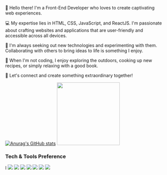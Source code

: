 👋 Hello there! I'm a Front-End Developer who loves to create captivating web experiences.

💻 My expertise lies in HTML, CSS, JavaScript, and ReactJS. I'm passionate about crafting websites and applications that are user-friendly and accessible across all devices.

🌱 I'm always seeking out new technologies and experimenting with them. Collaborating with others to bring ideas to life is something I enjoy.

🌳 When I'm not coding, I enjoy exploring the outdoors, cooking up new recipes, or simply relaxing with a good book.

💬 Let's connect and create something extraordinary together!

[![Anurag's GitHub stats](https://github-readme-stats.vercel.app/api?username=ImranHatefi&count_private=true&show_icons=true&theme=transparent)](https://github.com/anuraghazra/github-readme-stats)
<img src="https://cdnb.artstation.com/p/assets/images/images/030/882/347/original/brent-lattery-gohanssb02flat.gif" width="200" height="200" />         



### Tech & Tools Preference
I
<img src = "https://img.shields.io/badge/-HTML5-E34F26?style=flat&logo=html5&logoColor=white"> <img src = "https://img.shields.io/badge/-CSS3-1572B6?style=flat&logo=css3&logoColor=white">
<img src="https://img.shields.io/badge/-Bootstrap-563D7C?style=flat&logo=bootstrap&logoColor=white">
<img src="https://img.shields.io/badge/-JavaScript-eed718?style=flat&logo=javascript&logoColor=ffffff">
<img src="http://img.shields.io/badge/-Git-F1502F?style=flat&logo=git&logoColor=FFFFFF">
<img src="http://img.shields.io/badge/-Github-000000?style=flat&logo=github&logoColor=FFFFFF">
<img src="http://img.shields.io/badge/-VS%20Code-007ACC?style=flat&logo=visual%20studio%20code&logoColor=white">

<!--
**ImranHatefi/ImranHatefi** is a ✨ _special_ ✨ repository because its `README.md` (this file) appears on your GitHub profile.

Here are some ideas to get you started:

- 🔭 I’m currently working on ...
- 🌱 I’m currently learning ...
- 👯 I’m looking to collaborate on ...
- 🤔 I’m looking for help with ...
- 💬 Ask me about ...
- 📫 How to reach me: ...
- 😄 Pronouns: ...
- ⚡ Fun fact: ...
-->

